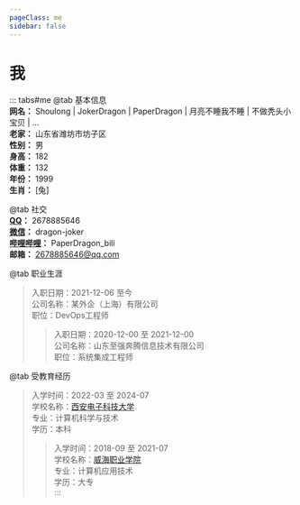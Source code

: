 ```yaml
---
pageClass: me
sidebar: false
---
```

# 我

::: tabs#me
@tab 基本信息  
**网名：** Shoulong | JokerDragon | PaperDragon | 月亮不睡我不睡 | 不做秃头小宝贝 |  ...  
**老家：** 山东省潍坊市坊子区  
**性别：** 男  
**身高：** 182  
**体重：** 132  
**年份：** 1999  
**生肖：** [兔]  


@tab 社交  
**[QQ](https://user.qzone.qq.com/)：** 2678885646  
**[微信](https://weixin.qq.com/)：** dragon-joker  
**[哔哩哔哩](https://www.bilibili.com/)：** PaperDragon_bili  
**邮箱：** 2678885646@qq.com  

@tab 职业生涯
>入职日期：2021-12-06 至今  
>公司名称：某外企（上海）有限公司  
>职位：DevOps工程师
>
>>入职日期：2020-12-00 至 2021-12-00  
>> 公司名称：山东至强奔腾信息技术有限公司  
>> 职位：系统集成工程师  

@tab 受教育经历  
> 入学时间：2022-03 至 2024-07   
> 学校名称：[西安电子科技大学](https://www.xidian.edu.cn/)  
> 专业：计算机科学与技术  
> 学历：本科
>
> > 入学时间：2018-09 至 2021-07  
> > 学校名称：[威海职业学院](https://www.whvc.edu.cn/)  
> > 专业：计算机应用技术  
> > 学历：大专  
> :::

